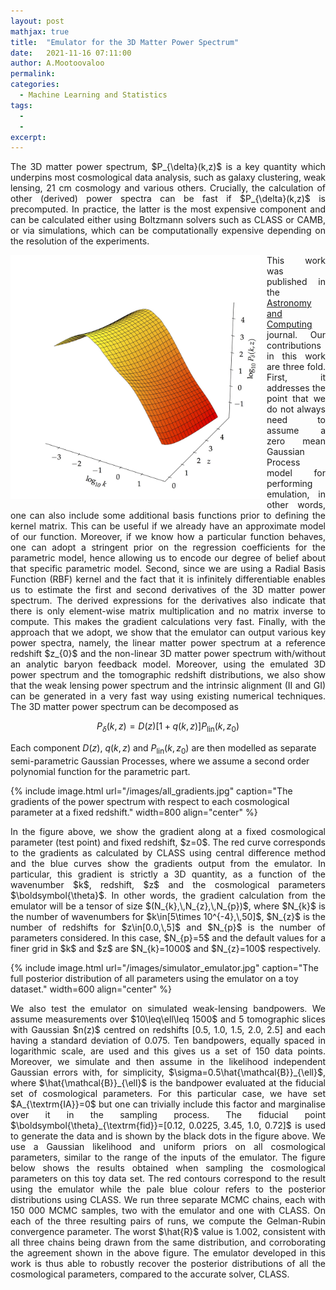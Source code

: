 ```yaml
---
layout: post
mathjax: true
title:  "Emulator for the 3D Matter Power Spectrum"
date:   2021-11-16 07:11:00
author: A.Mootoovaloo
permalink:
categories:
  - Machine Learning and Statistics
tags:
  - 
  -
excerpt:
---
```


<p align="justify">The 3D matter power spectrum, $P_{\delta}(k,z)$ is a key quantity which underpins most cosmological data analysis, such as galaxy clustering, weak lensing, 21 cm cosmology and various others. Crucially, the calculation of other (derived) power spectra can be fast if $P_{\delta}(k,z)$ is precomputed. In practice, the latter is the most expensive component and can be calculated either using Boltzmann solvers such as CLASS or CAMB, or via simulations, which can be computationally expensive depending on the resolution of the experiments. </p>

<img src="/images/3D_pk.jpg" align="left" width = "400" style = "margin-right: 10px; margin-bottom: 10px"/>

<p align="justify">This work was published in the <a href="https://doi.org/10.1016/j.ascom.2021.100508">Astronomy and Computing</a> journal. Our contributions in this work are three fold. First, it addresses the point that we do not always need to assume a zero mean Gaussian Process model for performing emulation, in other words, one can also include some additional basis functions prior to defining the kernel matrix. This can be useful if we already have an approximate model of our function. Moreover, if we know how a particular function behaves, one can adopt a stringent prior on the regression coefficients for the parametric model, hence allowing us to encode our degree of belief about that specific parametric model. Second, since we are using a Radial Basis Function (RBF) kernel and the fact that it is infinitely differentiable enables us to estimate the first and second derivatives of the 3D matter power spectrum. The derived expressions for the derivatives also indicate that there is only element-wise matrix multiplication and no matrix inverse to compute. This makes the gradient calculations very fast. Finally, with the approach that we adopt, we show that the emulator can output various key power spectra, namely, the linear matter power spectrum at a reference redshift $z_{0}$ and the non-linear 3D matter power spectrum with/without an analytic baryon feedback model. Moreover, using the emulated 3D power spectrum and the tomographic redshift distributions, we also show that the weak lensing power spectrum and the intrinsic alignment (II and GI) can be generated in a very fast way using existing numerical techniques. The 3D matter power spectrum can be decomposed as  

$$
P_{\delta}(k,z)=D(z)[1+q(k,z)]P_{\textrm{lin}}(k,z_{0})
$$

Each component $D(z)$, $q(k,z)$ and $P_{\textrm{lin}}(k,z_{0})$ are then modelled as separate semi-parametric Gaussian Processes, where we assume a second order polynomial function for the parametric part.</p>

{% include image.html url="/images/all_gradients.jpg" caption="The gradients of the power spectrum with respect to each cosmological parameter at a fixed redshift."  width=800 align="center" %}

<p align="justify">In the figure above, we show the gradient along at a fixed cosmological parameter (test point) and fixed redshift, $z=0$. The red curve corresponds to the gradients as calculated by CLASS using central difference method and the blue curves show the gradients output from the emulator. In particular, this gradient is strictly a 3D quantity, as a function of the wavenumber $k$, redshift, $z$ and the cosmological parameters $\boldsymbol{\theta}$. In other words, the gradient calculation from the emulator will be a tensor of size $(N_{k},\,N_{z},\,N_{p})$, where $N_{k}$ is the number of wavenumbers for $k\in[5\times 10^{-4},\,50]$, $N_{z}$ is the number of redshifts for $z\in[0.0,\,5]$ and $N_{p}$ is the number of parameters considered. In this case, $N_{p}=5$ and the default values for a finer grid in $k$ and $z$ are $N_{k}=1000$ and $N_{z}=100$ respectively.</p>

{% include image.html url="/images/simulator_emulator.jpg" caption="The full posterior distribution of all parameters using the emulator on a toy dataset."  width=600 align="center" %}

<p align="justify">We also test the emulator on simulated weak-lensing bandpowers. We assume measurements over $10\leq\ell\leq 1500$ and 5 tomographic slices with Gaussian $n(z)$ centred on redshifts [0.5, 1.0, 1.5, 2.0, 2.5] and each having a standard deviation of 0.075. Ten bandpowers, equally spaced in logarithmic scale, are used and this gives us a set of 150 data points. Moreover, we simulate and then assume in the likelihood  independent Gaussian errors with, for simplicity, $\sigma=0.5\hat{\mathcal{B}}_{\ell}$, where $\hat{\mathcal{B}}_{\ell}$ is the bandpower evaluated at the fiducial set of cosmological parameters. For this particular case, we have set $A_{\textrm{IA}}=0$ but one can trivially include this factor and marginalise over it in the sampling process. The fiducial point $\boldsymbol{\theta}_{\textrm{fid}}=[0.12, 0.0225, 3.45, 1.0, 0.72]$ is used to generate the data and is shown by the black dots in the figure above. We use a Gaussian likelihood and uniform priors on all cosmological parameters, similar to the range of the inputs of the emulator. The figure below shows the results obtained when sampling the cosmological parameters on this toy data set. The red contours correspond to the result using the emulator while the pale blue colour refers to the posterior distributions using CLASS. We run three separate MCMC chains, each with 150 000 MCMC samples, two with the emulator and one with CLASS. On each of the three resulting pairs of runs, we compute the Gelman-Rubin convergence parameter. The worst $\hat{R}$ value is 1.002, consistent with all three chains being drawn from the same distribution, and corroborating the agreement shown in the above figure.  The emulator developed in this work is thus able to robustly recover the posterior distributions of all the cosmological parameters, compared to the accurate solver, CLASS.</p>



